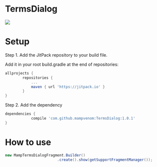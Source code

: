 # TermsDialog

[![](https://jitpack.io/v/mampvenom/TermsDialog.svg)](https://jitpack.io/#mampvenom/TermsDialog)

Setup
====================

Step 1. Add the JitPack repository to your build file.

Add it in your root build.gradle at the end of repositories:

```Groovy
allprojects {
		repositories {
			...
			maven { url 'https://jitpack.io' }
		}
}
```

Step 2. Add the dependency

```Groovy
dependencies {
	        compile 'com.github.mampvenom:TermsDialog:1.0.1'
}
```

How to use
====================

```Java
new MampTermsDialogFragment.Builder()
                        .create().show(getSupportFragmentManager());
```
